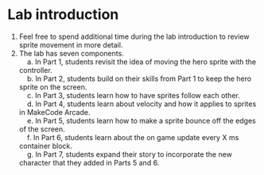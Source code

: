 # Lab introduction

1. Feel free to spend additional time during the lab introduction to review sprite movement in more detail.
2. The lab has seven components.\
&nbsp;&nbsp;&nbsp;&nbsp;a. In Part 1, students revisit the idea of moving the hero sprite with the controller.\
&nbsp;&nbsp;&nbsp;&nbsp;b. In Part 2, students build on their skills from Part 1 to keep the hero sprite on the screen.\
&nbsp;&nbsp;&nbsp;&nbsp;c. In Part 3, students learn how to have sprites follow each other.\
&nbsp;&nbsp;&nbsp;&nbsp;d. In Part 4, students learn about velocity and how it applies to sprites in MakeCode Arcade.\
&nbsp;&nbsp;&nbsp;&nbsp;e. In Part 5, students learn how to make a sprite bounce off the edges of the screen.\
&nbsp;&nbsp;&nbsp;&nbsp;f. In Part 6, students learn about the on game update every X ms container block.\
&nbsp;&nbsp;&nbsp;&nbsp;g. In Part 7, students expand their story to incorporate the new character that they added in Parts 5 and 6.
